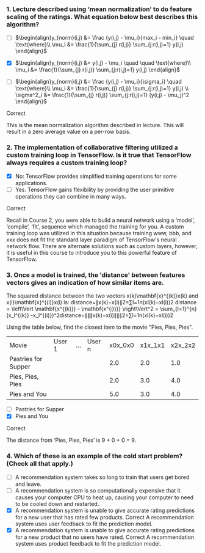 ### 1. Lecture described using ‘mean normalization’ to do feature scaling of the ratings. What equation below best describes this algorithm?

- [ ] $\begin{align}y_{norm}(i,j) &= \frac {y(i,j) - \mu_i}{max_i - min_i} \quad \text{where}\\ \mu_i &= \frac{1}{\sum_{j} r(i,j)} \sum_{j:r(i,j)=1} y(i,j) \end{align}$

- [x] $\begin{align}y_{norm}(i,j) &= y(i,j) - \mu_i \quad \quad \text{where}\\ \mu_i &= \frac{1}{\sum_{j} r(i,j)} \sum_{j:r(i,j)=1} y(i,j) \end{align}$

- [ ] $\begin{align}y_{norm}(i,j) &= \frac {y(i,j) - \mu_i}{\sigma_i} \quad \text{where}\\ \mu_i &= \frac{1}{\sum_{j} r(i,j)} \sum_{j:r(i,j)=1} y(i,j) \\ \sigma^2_i &= \frac{1}{\sum_{j} r(i,j)} \sum_{j:r(i,j)=1} (y(i,j) - \mu_j)^2 \end{align}$

Correct

This is the mean normalization algorithm described in lecture. This will result in a zero average value on a per-row basis.

### 2. The implementation of collaborative filtering utilized a custom training loop in TensorFlow. Is it true that TensorFlow always requires a custom training loop?

- [x] No: TensorFlow provides simplified training operations for some applications.
- [ ] Yes. TensorFlow gains flexibility by providing the user primitive operations they can combine in many ways.

Correct

Recall in Course 2, you were able to build a neural network using a ‘model’, ‘compile’, ‘fit’, sequence which managed the training for you. A custom training loop was utilized in this situation because training www, bbb, and xxx does not fit the standard layer paradigm of TensorFlow's neural network flow. There are alternate solutions such as custom layers, however, it is useful in this course to introduce you to this powerful feature of TensorFlow.

### 3. Once a model is trained, the 'distance' between features vectors gives an indication of how similar items are.

The squared distance between the two vectors x(k)\\mathbf{x}^{(k)}x(k) and x(i)\\mathbf{x}^{(i)}x(i) is:
distance=∥x(k)−x(i)∥2=∑l=1n(xl(k)−xl(i))2 distance = \\left\\Vert \\mathbf{x^{(k)}} - \\mathbf{x^{(i)}} \\right\\Vert^2 = \\sum_{l=1}^{n}(x\_l^{(k)} -x\_l^{(i)})^2distance=∥∥∥​x(k)−x(i)∥∥∥​2=∑l=1n​(xl(k)​−xl(i)​)2

Using the table below, find the closest item to the movie "Pies, Pies, Pies".

|     |     |     |     |     |     |     |
| --- | --- | --- | --- | --- | --- | --- |
| Movie | User 1 | …   | User n | x0x_0x0​ | x1x_1x1​ | x2x_2x2​ |
| Pastries for Supper |     |     |     | 2.0 | 2.0 | 1.0 |
| Pies, Pies, Pies |     |     |     | 2.0 | 3.0 | 4.0 |
| Pies and You |     |     |     | 5.0 | 3.0 | 4.0 |

- [ ] Pastries for Supper
- [x] Pies and You

Correct

The distance from ‘Pies, Pies, Pies’ is 9 + 0 + 0 = 9.

### 4. Which of these is an example of the cold start problem? (Check all that apply.)

- [ ] A recommendation system takes so long to train that users get bored and leave.
- [ ] A recommendation system is so computationally expensive that it causes your computer CPU to heat up, causing your computer to need to be cooled down and restarted.
- [x] A recommendation system is unable to give accurate rating predictions for a new user that has rated few products.
Correct
A recommendation system uses user feedback to fit the prediction model.
- [x] A recommendation system is unable to give accurate rating predictions for a new product that no users have rated.
Correct
A recommendation system uses product feedback to fit the prediction model.